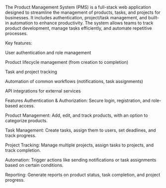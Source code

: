 The Product Management System (PMS) is a full-stack web application designed to streamline the management of products, tasks, and projects for businesses. It includes authentication, project/task management, and built-in automation to enhance productivity. The system allows teams to track product development, manage tasks efficiently, and automate repetitive processes.

Key features:

User authentication and role management

Product lifecycle management (from creation to completion)

Task and project tracking

Automation of common workflows (notifications, task assignments)

API integrations for external services

Features
Authentication & Authorization: Secure login, registration, and role-based access.

Product Management: Add, edit, and track products, with an option to categorize products.

Task Management: Create tasks, assign them to users, set deadlines, and track progress.

Project Tracking: Manage multiple projects, assign tasks to projects, and track completion.

Automation: Trigger actions like sending notifications or task assignments based on certain conditions.

Reporting: Generate reports on product status, task completion, and project progress.



